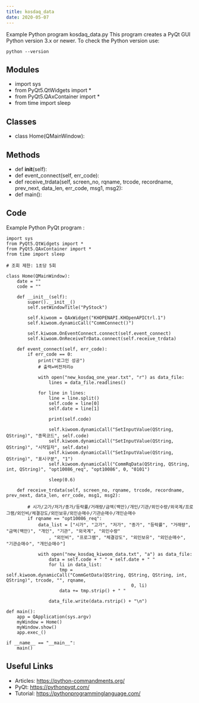 ```yaml
---
title: kosdaq_data
date: 2020-05-07
---
```

Example Python program kosdaq_data.py
This program creates a PyQt GUI
Python version 3.x or newer.
To check the Python version use:

    python --version

## Modules

* import sys
* from PyQt5.QtWidgets import *
* from PyQt5.QAxContainer import *
* from time import sleep

## Classes

* class Home(QMainWindow):

## Methods

* def __init__(self):
* def event_connect(self, err_code):
* def receive_trdata(self, screen_no, rqname, trcode, recordname, prev_next, data_len, err_code, msg1, msg2):
* def main():

## Code

Example Python PyQt program :

    import sys
    from PyQt5.QtWidgets import *
    from PyQt5.QAxContainer import *
    from time import sleep
    
    # 조회 제한: 1초당 5회
    
    class Home(QMainWindow):
        date = ""
        code = ""
    
        def __init__(self):
            super().__init__()
            self.setWindowTitle("PyStock")
    
            self.kiwoom = QAxWidget("KHOPENAPI.KHOpenAPICtrl.1")
            self.kiwoom.dynamicCall("CommConnect()")
    
            self.kiwoom.OnEventConnect.connect(self.event_connect)
            self.kiwoom.OnReceiveTrData.connect(self.receive_trdata)
    
        def event_connect(self, err_code):
            if err_code == 0:
                print("로그인 성공")
                # 출력=버전처리o
    
                with open("new_kosdaq_one_year.txt", "r") as data_file:
                    lines = data_file.readlines()
    
                for line in lines:
                    line = line.split()
                    self.code = line[0]
                    self.date = line[1]
    
                    print(self.code)
    
                    self.kiwoom.dynamicCall("SetInputValue(QString, QString)", "종목코드", self.code)
                    self.kiwoom.dynamicCall("SetInputValue(QString, QString)", "시작일자", self.date)
                    self.kiwoom.dynamicCall("SetInputValue(QString, QString)", "표시구분", "1")
                    self.kiwoom.dynamicCall("CommRqData(QString, QString, int, QString)", "opt10086_req", "opt10086", 0, "0101")
    
                    sleep(0.6)
    
        def receive_trdata(self, screen_no, rqname, trcode, recordname, prev_next, data_len, err_code, msg1, msg2):
    
            # 시가/고가/저가/종가/등락률/거래량/금액(백만)/개인/기관/외인수량/외국계/프로그램/외인비/체결강도/외인보유/외인순매수/기관순매수/개인순매수
            if rqname == "opt10086_req":
                data_list = ["시가", "고가", "저가", "종가", "등락률", "거래량", "금액(백만)", "개인", "기관", "외국계", "외인수량"
                    , "외인비", "프로그램", "체결강도", "외인보유", "외인순매수", "기관순매수", "개인순매수"]
    
                with open("new_kosdaq_kiwoom_data.txt", "a") as data_file:
                    data = self.code + " " + self.date + " "
                    for li in data_list:
                        tmp = self.kiwoom.dynamicCall("CommGetData(QString, QString, QString, int, QString)", trcode, "", rqname,
                                                   0, li)
                        data += tmp.strip() + " "
    
                    data_file.write(data.rstrip() + "\n")
    
    def main():
        app = QApplication(sys.argv)
        myWindow = Home()
        myWindow.show()
        app.exec_()
    
    if __name__ == "__main__":
        main()

## Useful Links

- Articles: https://python-commandments.org/
- PyQt: https://pythonpyqt.com/
- Tutorial: https://pythonprogramminglanguage.com/
